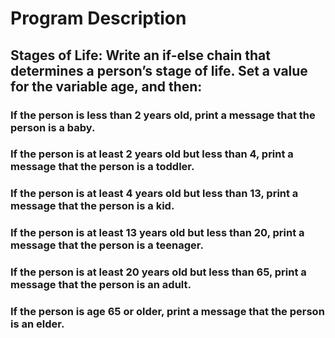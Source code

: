 # Program Description

## Stages of Life: Write an if-else chain that determines a person’s stage of life. Set a value for the variable age, and then:

### If the person is less than 2 years old, print a message that the person is a baby.

### If the person is at least 2 years old but less than 4, print a message that the person is a toddler.

### If the person is at least 4 years old but less than 13, print a message that the person is a kid.

### If the person is at least 13 years old but less than 20, print a message that the person is a teenager.

### If the person is at least 20 years old but less than 65, print a message that the person is an adult.

### If the person is age 65 or older, print a message that the person is an elder.
